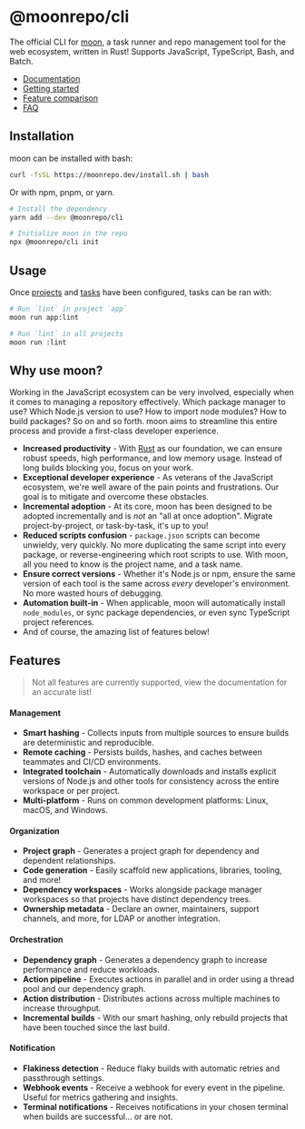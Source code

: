 # @moonrepo/cli

The official CLI for [moon](https://moonrepo.dev), a task runner and repo management tool for the
web ecosystem, written in Rust! Supports JavaScript, TypeScript, Bash, and Batch.

- [Documentation](https://moonrepo.dev/docs)
- [Getting started](https://moonrepo.dev/docs/install)
- [Feature comparison](https://moonrepo.dev/docs/comparison)
- [FAQ](https://moonrepo.dev/docs/faq)

## Installation

moon can be installed with bash:

```bash
curl -fsSL https://moonrepo.dev/install.sh | bash
```

Or with npm, pnpm, or yarn.

```bash
# Install the dependency
yarn add --dev @moonrepo/cli

# Initialize moon in the repo
npx @moonrepo/cli init
```

## Usage

Once [projects](https://moonrepo.dev/docs/create-project) and
[tasks](https://moonrepo.dev/docs/create-task) have been configured, tasks can be ran with:

```bash
# Run `lint` in project `app`
moon run app:lint

# Run `lint` in all projects
moon run :lint
```

## Why use moon?

Working in the JavaScript ecosystem can be very involved, especially when it comes to managing a
repository effectively. Which package manager to use? Which Node.js version to use? How to import
node modules? How to build packages? So on and so forth. moon aims to streamline this entire process
and provide a first-class developer experience.

- **Increased productivity** - With [Rust](https://www.rust-lang.org/) as our foundation, we can
  ensure robust speeds, high performance, and low memory usage. Instead of long builds blocking you,
  focus on your work.
- **Exceptional developer experience** - As veterans of the JavaScript ecosystem, we're well aware
  of the pain points and frustrations. Our goal is to mitigate and overcome these obstacles.
- **Incremental adoption** - At its core, moon has been designed to be adopted incrementally and is
  _not_ an "all at once adoption". Migrate project-by-project, or task-by-task, it's up to you!
- **Reduced scripts confusion** - `package.json` scripts can become unwieldy, very quickly. No more
  duplicating the same script into every package, or reverse-engineering which root scripts to use.
  With moon, all you need to know is the project name, and a task name.
- **Ensure correct versions** - Whether it's Node.js or npm, ensure the same version of each tool is
  the same across _every_ developer's environment. No more wasted hours of debugging.
- **Automation built-in** - When applicable, moon will automatically install `node_modules`, or sync
  package dependencies, or even sync TypeScript project references.
- And of course, the amazing list of features below!

## Features

> Not all features are currently supported, view the documentation for an accurate list!

#### Management

- **Smart hashing** - Collects inputs from multiple sources to ensure builds are deterministic and
  reproducible.
- **Remote caching** - Persists builds, hashes, and caches between teammates and CI/CD environments.
- **Integrated toolchain** - Automatically downloads and installs explicit versions of Node.js and
  other tools for consistency across the entire workspace or per project.
- **Multi-platform** - Runs on common development platforms: Linux, macOS, and Windows.

#### Organization

- **Project graph** - Generates a project graph for dependency and dependent relationships.
- **Code generation** - Easily scaffold new applications, libraries, tooling, and more!
- **Dependency workspaces** - Works alongside package manager workspaces so that projects have
  distinct dependency trees.
- **Ownership metadata** - Declare an owner, maintainers, support channels, and more, for LDAP or
  another integration.

#### Orchestration

- **Dependency graph** - Generates a dependency graph to increase performance and reduce workloads.
- **Action pipeline** - Executes actions in parallel and in order using a thread pool and our
  dependency graph.
- **Action distribution** - Distributes actions across multiple machines to increase throughput.
- **Incremental builds** - With our smart hashing, only rebuild projects that have been touched
  since the last build.

#### Notification

- **Flakiness detection** - Reduce flaky builds with automatic retries and passthrough settings.
- **Webhook events** - Receive a webhook for every event in the pipeline. Useful for metrics
  gathering and insights.
- **Terminal notifications** - Receives notifications in your chosen terminal when builds are
  successful... or are not.
